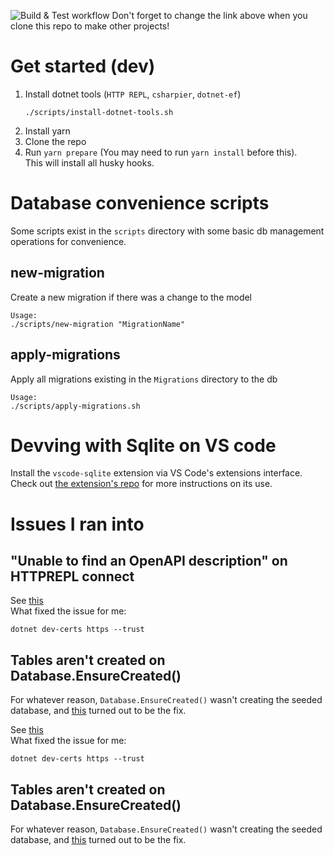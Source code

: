 ![Build & Test workflow](https://github.com/Jacques-Philippe/asp-dotnet-ef-template/actions/workflows/unit-tests.yml/badge.svg)
Don't forget to change the link above when you clone this repo to make other projects!

# Get started (dev)

1. Install dotnet tools (`HTTP REPL`, `csharpier`, `dotnet-ef`)
   ```
   ./scripts/install-dotnet-tools.sh
   ```
1. Install yarn
1. Clone the repo
1. Run `yarn prepare` (You may need to run `yarn install` before this).  
   This will install all husky hooks.

# Database convenience scripts

Some scripts exist in the `scripts` directory with some basic db management operations for convenience.

## new-migration

Create a new migration if there was a change to the model

```
Usage:
./scripts/new-migration "MigrationName"
```

## apply-migrations

Apply all migrations existing in the `Migrations` directory to the db

```
Usage:
./scripts/apply-migrations.sh
```

# Devving with Sqlite on VS code

Install the `vscode-sqlite` extension via VS Code's extensions interface. Check out [the extension's repo](https://github.com/AlexCovizzi/vscode-sqlite) for more instructions on its use.

# Issues I ran into

## "Unable to find an OpenAPI description" on HTTPREPL connect

See [this](https://stackoverflow.com/questions/69278068/why-is-httprepl-unable-to-find-an-openapi-description-the-command-ls-does-not)  
What fixed the issue for me:

```
dotnet dev-certs https --trust
```

## Tables aren't created on Database.EnsureCreated()

For whatever reason, `Database.EnsureCreated()` wasn't creating the seeded database, and [this](https://stackoverflow.com/a/68796048) turned out to be the fix.


See [this](https://stackoverflow.com/questions/69278068/why-is-httprepl-unable-to-find-an-openapi-description-the-command-ls-does-not)  
What fixed the issue for me:

```
dotnet dev-certs https --trust
```

## Tables aren't created on Database.EnsureCreated()

For whatever reason, `Database.EnsureCreated()` wasn't creating the seeded database, and [this](https://stackoverflow.com/a/68796048) turned out to be the fix.
